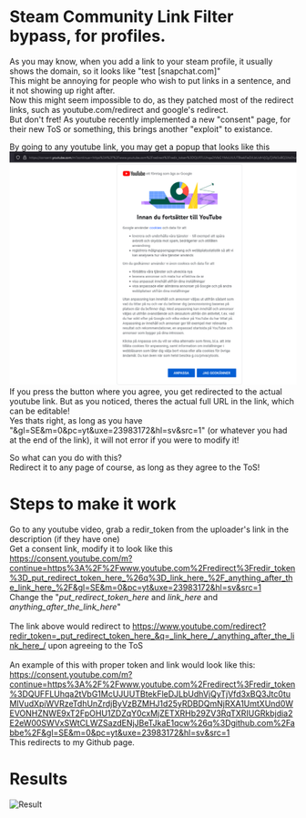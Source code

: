# Steam Community Link Filter bypass, for profiles.
As you may know, when you add a link to your steam profile, it usually shows the domain, so it looks like "test [snapchat.com]" <br />
This might be annoying for people who wish to put links in a sentence, and it not showing up right after. <br />
Now this might seem impossible to do, as they patched most of the redirect links, such as youtube.com/redirect and google's redirect. <br />
But don't fret! As youtube recently implemented a new "consent" page, for their new ToS or something, this brings another "exploit" to existance. <br />

By going to any youtube link, you may get a popup that looks like this <br />
<img src="1.png"> <br />
If you press the button where you agree, you get redirected to the actual youtube link. But as you noticed, theres the actual full URL in the link, which can be editable! <br />
Yes thats right, as long as you have "&gl=SE&m=0&pc=yt&uxe=23983172&hl=sv&src=1" (or whatever you had at the end of the link), it will not error if you were to modify it!

So what can you do with this? <br />
Redirect it to any page of course, as long as they agree to the ToS!

# Steps to make it work
Go to any youtube video, grab a redir_token from the uploader's link in the description (if they have one) <br />
Get a consent link, modify it to look like this <br />
https://consent.youtube.com/m?continue=https%3A%2F%2Fwww.youtube.com%2Fredirect%3Fredir_token%3D_put_redirect_token_here_%26q%3D_link_here_%2F_anything_after_the_link_here_%2F&gl=SE&m=0&pc=yt&uxe=23983172&hl=sv&src=1 <br />
Change the "_put_redirect_token_here_ and _link_here_ and _anything_after_the_link_here_" <br /><br />
The link above would redirect to https://www.youtube.com/redirect?redir_token=_put_redirect_token_here_&q=_link_here_/_anything_after_the_link_here_/ upon agreeing to the ToS <br /><br />
An example of this with proper token and link would look like this:
https://consent.youtube.com/m?continue=https%3A%2F%2Fwww.youtube.com%2Fredirect%3Fredir_token%3DQUFFLUhqa2tVbG1McUJUUTBtekFleDJLbUdhVjQyTjVfd3xBQ3Jtc0tuMlVudXpiWVRzeTdhUnZrdjByVzBZMHJ1d25yRDBDQmNjRXA1UmtXUnd0WEVONHZNWE9xT2FpOHU1ZDZqY0cxMjZETXRHb29ZV3RqTXRIUGRkbjdia2E2eW00SWVxSWtCLWZSazdENjJBeTJkaE1qcw%26q%3Dgithub.com%2Fabbe%2F&gl=SE&m=0&pc=yt&uxe=23983172&hl=sv&src=1 <br/>
This redirects to my Github page.

# Results
![Result](https://i.imgur.com/O3kyqp5.gif)

